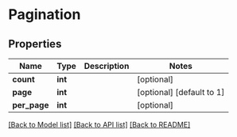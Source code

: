 # Pagination

## Properties
Name | Type | Description | Notes
------------ | ------------- | ------------- | -------------
**count** | **int** |  | [optional] 
**page** | **int** |  | [optional] [default to 1]
**per_page** | **int** |  | [optional] 

[[Back to Model list]](../../README.md#documentation-for-models) [[Back to API list]](../../README.md#documentation-for-api-endpoints) [[Back to README]](../../README.md)

